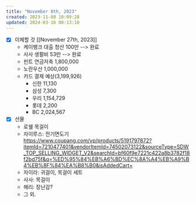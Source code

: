 ```yaml
---
title: "November 8th, 2023"
created: 2023-11-08 10:09:28
updated: 2024-03-16 00:13:10
---
```

  * [x] 이체할 것 [[November 27th, 2023]]
    * 케이뱅크 대출 청산 100만 --> 완료
    * 사사 생활비 53만 --> 완료
    * 핀트 연금저축 1,800,000
    * 노란우산 1,000,000
    * 카드 결제 예상(3,199,926)
      * 신한 11,130
      * 삼성 7,300
      * 우리 1,154,729
      * 롯데 2,200
      * BC 2,024,567
  * [x] 선물
    * 로쉘 목걸이
    * 자이루스: 전기면도기 https://www.coupang.com/vp/products/5191797872?itemId=7210477401&vendorItemId=74502073122&sourceType=SDW_TOP_SELLING_WIDGET_V2&searchId=bf60f9e7221c422a8b3782f18f2bd75f&q=%ED%95%84%EB%A6%BD%EC%8A%A4%EB%A9%B4%EB%8F%84%EA%B8%B0&isAddedCart=
    * 자이라: 귀걸이, 목걸이 세트
    * 사사: 목걸이
    * 해리: 장난감?
    * 그 외.